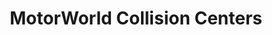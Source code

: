 ---
title: "MotorWorld Collision Centers"
url: /scranton/motorworld-collision-centers/
shop: car repair
---